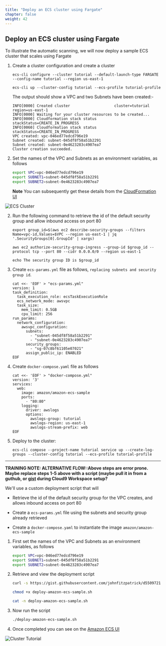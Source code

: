 ```yaml
---
title: "Deploy an ECS cluster using Fargate"
chapter: false
weight: 42
---
```


## Deploy an ECS cluster using Fargate
To illustrate the automatic scanning, we will now deploy a sample ECS cluster that scales using Fargate


1. Create a cluster configuration and create a cluster

    ```
    ecs-cli configure --cluster tutorial --default-launch-type FARGATE --config-name tutorial --region us-east-1

    ecs-cli up --cluster-config tutorial --ecs-profile tutorial-profile
    ```

    The output should show a VPC and two Subnets have been created:-

    ```
    INFO[0000] Created cluster                    cluster=tutorial region=us-east-1
    INFO[0000] Waiting for your cluster resources to be created...
    INFO[0000] Cloudformation stack status       stackStatus=CREATE_IN_PROGRESS
    INFO[0060] Cloudformation stack status       stackStatus=CREATE_IN_PROGRESS
    VPC created: vpc-046ed77edcd796e19
    Subnet created: subnet-045df8f58a51b2291
    Subnet created: subnet-0e4623283c4907ea7
    Cluster creation succeeded.
    ```


1. Set the names of the VPC and Subnets as an environment variables, as follows

    ```bash
    export VPC=vpc-046ed77edcd796e19
    export SUBNET1=subnet-045df8f58a51b2291
    export SUBNET2=subnet-0e4623283c4907ea7
    ```

    **Note** You can subsequently get these details from the [CloudFormation UI](https://console.aws.amazon.com/cloudformation/home)


![ECS Cluster](/images/40_module_2/image7.png)


2. Run the following command to retrieve the id of the default security group and allow inbound access on port 80

    ```
    export group_id=$(aws ec2 describe-security-groups --filters Name=vpc-id,Values=$VPC --region us-east-1 | jq '.SecurityGroups[0].GroupId' | xargs)

    aws ec2 authorize-security-group-ingress --group-id $group_id --protocol tcp --port 80 --cidr 0.0.0.0/0 --region us-east-1

    echo The security group ID is $group_id
    ```

3. Create `ecs-params.yml` file as follows, `replacing subnets and security group id`.

    ```
    cat <<- 'EOF' > "ecs-params.yml"
    version: 1
    task_definition:
      task_execution_role: ecsTaskExecutionRole
      ecs_network_mode: awsvpc
      task_size:
        mem_limit: 0.5GB
        cpu_limit: 256
    run_params:
      network_configuration:
        awsvpc_configuration:
          subnets:
            - "subnet-045df8f58a51b2291"
            - "subnet-0e4623283c4907ea7"
          security_groups:
            - "sg-07c8bf61105e07021"
          assign_public_ip: ENABLED
    EOF
    ```

4. Create `docker-compose.yaml` file as follows

    ```
    cat <<- 'EOF' > "docker-compose.yml"
    version: '3'
    services:
      web:
        image: amazon/amazon-ecs-sample
        ports:
          - "80:80"
        logging:
          driver: awslogs
          options:
            awslogs-group: tutorial
            awslogs-region: us-east-1
            awslogs-stream-prefix: web
    EOF
    ```

5. Deploy to the cluster:

    ```
    ecs-cli compose --project-name tutorial service up --create-log-groups --cluster-config tutorial --ecs-profile tutorial-profile
    ```

___
**TRAINING NOTE: ALTERNATIVE FLOW::Above steps are error prone. Maybe replace steps 1-5 above with a script (maybe pull it in from a guthub, or [gist](https://gist.github.com/johnfitzpatrick/d55097212d9bb4e1442383a5e3339b01) during Cloud9 Workspace setup?**

We'll use a custom deployment script that will

- Retrieve the id of the default security group for the VPC creates, and allows inbound access on port 80

- Create a `ecs-params.yml` file using the subnets and security group already retrieved

- Create a `docker-compose.yaml` to instantiate the image `amazon/amazon-ecs-sample`


1. First set the names of the VPC and Subnets as an environment variables, as follows

    ```bash
    export VPC=vpc-046ed77edcd796e19
    export SUBNET1=subnet-045df8f58a51b2291
    export SUBNET2=subnet-0e4623283c4907ea7
    ```

2. Retrieve and view the deployment script

    ```bash
    curl -s https://gist.githubusercontent.com/johnfitzpatrick/d55097212d9bb4e1442383a5e3339b01/raw/90aa0dbb5b7e35277aea87fad12879e987f4c820/deploy-amazon-ecs-sample.sh > deploy-amazon-ecs-sample.sh

    chmod +x deploy-amazon-ecs-sample.sh

    cat -n deploy-amazon-ecs-sample.sh
    ```

3. Now run the script

    ```bash
    ./deploy-amazon-ecs-sample.sh
    ```

6. Once completed you can see on the [Amazon ECS UI](https://console.aws.amazon.com/ecs/home?region=us-east-1#/clusters/tutorial/services)

![Cluster Tutorial](/images/40_module_2/image5.png)
